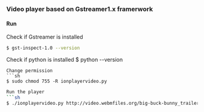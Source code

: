 ### Video player based on Gstreamer1.x framerwork
#### Run
Check if Gstreamer is installed
```sh
$ gst-inspect-1.0 --version
```
Check if python is installed
$ python --version
```
Change permission
```sh
$ sudo chmod 755 -R ionplayervideo.py
```
```sh
Run the player 
```sh
$ ./ionplayervideo.py http://video.webmfiles.org/big-buck-bunny_trailer.webm
```
